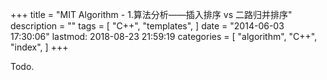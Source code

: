 +++
title = "MIT Algorithm - 1.算法分析——插入排序 vs 二路归并排序"
description = ""
tags = [
    "C++",
    "templates",
]
date = "2014-06-03 17:30:06"
lastmod: 2018-08-23 21:59:19
categories = [
    "algorithm",
    "C++",
    "index",
]
+++

Todo.
